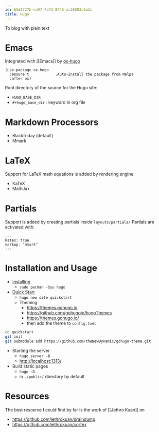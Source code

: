 ```yaml
---
id: 65d2727b-cd97-4e73-8745-ac30803c6a3c
title: Hugo
---
```


To blog with plain text

# Emacs

Integrated with [[Emacs]] by [ox-hugo](https://ox-hugo.scripter.co/)

``` elisp
(use-package ox-hugo
  :ensure t            ;Auto-install the package from Melpa
  :after ox)
```

Root directory of the source for the Hugo site:

- `HUGO_BASE_DIR`
- `#+hugo_base_dir:` keyword in org file

# Markdown Processors

- Blackfriday (default)
- Mmark

# LaTeX

Support for LaTeX math equations is added by rendering engine:

- KaTeX
- MathJax

# Partials

Support is added by creating partials inside `layouts/partials/` Partials are activated with:

``` example
---
katex: true
markup: "mmark"
---
```

# Installation and Usage

- [Installing](https://gohugo.io/getting-started/installing/)
  - `sudo pacman -Syu hugo`
- [Quick Start](https://gohugo.io/getting-started/quick-start/)
  - `hugo new site quickstart`
  - Theming
    - <https://themes.gohugo.io>
    - <https://github.com/gohugoio/hugoThemes>
    - <https://themes.gohugo.io/>
    - then add the theme to `config.toml`

``` bash
cd quickstart
git init
git submodule add https://github.com/theNewDynamic/gohugo-theme.git
```

- Starting the server
  - `hugo server -D`
  - <http://localhost:1313/>
- Build static pages
  - `hugo -D`
  - in `./public/` directory by default

# Resources

The best resource I could find by far is the work of [[Jethro Kuan]] on

- <https://github.com/jethrokuan/braindump>
- <https://github.com/jethrokuan/cortex>
